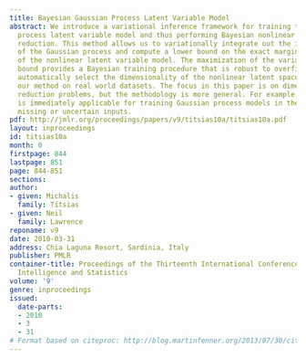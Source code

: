 ```yaml
---
title: Bayesian Gaussian Process Latent Variable Model
abstract: We introduce a variational inference framework for training the Gaussian
  process latent variable model and thus performing Bayesian nonlinear dimensionality
  reduction. This method allows us to variationally integrate out the input variables
  of the Gaussian process and compute a lower bound on the exact marginal likelihood
  of the nonlinear latent variable model. The maximization of the variational lower
  bound provides a Bayesian training procedure that is robust to overfitting and can
  automatically select the dimensionality of the nonlinear latent space. We demonstrate
  our method on real world datasets. The focus in this paper is on dimensionality
  reduction problems, but the methodology is more general. For example, our algorithm
  is immediately applicable for training Gaussian process models in the presence of
  missing or uncertain inputs.
pdf: http://jmlr.org/proceedings/papers/v9/titsias10a/titsias10a.pdf
layout: inproceedings
id: titsias10a
month: 0
firstpage: 844
lastpage: 851
page: 844-851
sections: 
author:
- given: Michalis
  family: Titsias
- given: Neil
  family: Lawrence
reponame: v9
date: 2010-03-31
address: Chia Laguna Resort, Sardinia, Italy
publisher: PMLR
container-title: Proceedings of the Thirteenth International Conference on Artificial
  Intelligence and Statistics
volume: '9'
genre: inproceedings
issued:
  date-parts:
  - 2010
  - 3
  - 31
# Format based on citeproc: http://blog.martinfenner.org/2013/07/30/citeproc-yaml-for-bibliographies/
---
```

